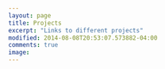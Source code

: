 ```yaml
---
layout: page
title: Projects
excerpt: "Links to different projects"
modified: 2014-08-08T20:53:07.573882-04:00
comments: true
image:
---
```

